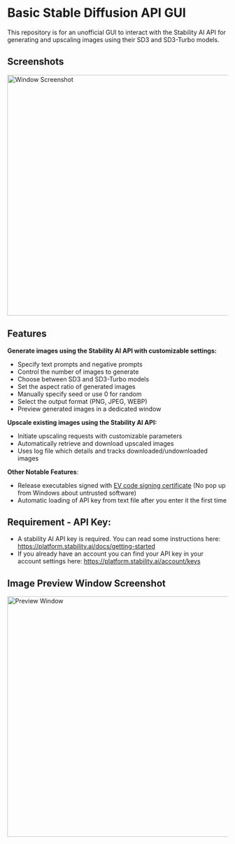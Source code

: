 # Basic Stable Diffusion API GUI

This repository is for an unofficial GUI to interact with the Stability AI API for generating and upscaling images using their SD3 and SD3-Turbo models.

## Screenshots
<img width="550" alt="Window Screenshot" src="https://github.com/ThioJoe/BasicStabilityAPI-GUI/assets/12518330/23190559-b8b2-4add-a73c-002d414fc498">

## Features

**Generate images using the Stability AI API with customizable settings:**
- Specify text prompts and negative prompts
 - Control the number of images to generate
 - Choose between SD3 and SD3-Turbo models
 - Set the aspect ratio of generated images
 - Manually specify seed or use 0 for random
 - Select the output format (PNG, JPEG, WEBP)
 - Preview generated images in a dedicated window

**Upscale existing images using the Stability AI API:**
- Initiate upscaling requests with customizable parameters
- Automatically retrieve and download upscaled images
- Uses log file which details and tracks downloaded/undownloaded images

**Other Notable Features**:
- Release executables signed with [EV code signing certificate](https://en.wikipedia.org/wiki/Extended_Validation_Certificate) (No pop up from Windows about untrusted software)
- Automatic loading of API key from text file after you enter it the first time


## Requirement - API Key:
- A stability AI API key is required. You can read some instructions here: https://platform.stability.ai/docs/getting-started
- If you already have an account you can find your API key in your account settings here: https://platform.stability.ai/account/keys

## Image Preview Window Screenshot

<img width="550" alt="Preview Window" src="https://github.com/ThioJoe/BasicStabilityAPI-GUI/assets/12518330/48be20a2-81ac-4781-a9d7-5a52e559669a">
